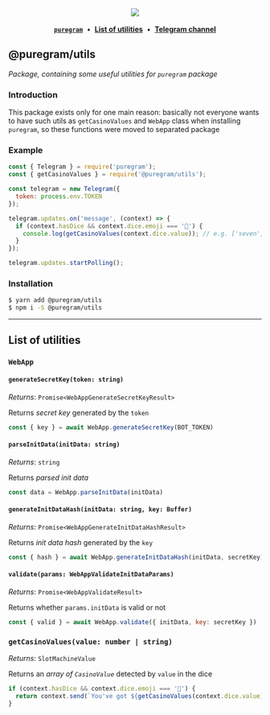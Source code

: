 <div align='center'>
  <img src='https://i.imgur.com/ZzjmE8i.png' />
</div>

<br />

<div align='center'>
  <a href='https://github.com/nitreojs/puregram'><b><code>puregram</code></b></a>
  <span>&nbsp;•&nbsp;</span>
  <a href='#list-of-utilities'><b>List of utilities</b></a>
  <span>&nbsp;•&nbsp;</span>
  <a href='https://t.me/puregram'><b>Telegram channel</b></a>
</div>

## @puregram/utils

_Package, containing some useful utilities for `puregram` package_

### Introduction

This package exists only for one main reason: basically not everyone wants to have such utils as `getCasinoValues` and `WebApp` class when installing `puregram`, so these functions were moved to separated package

### Example
```js
const { Telegram } = require('puregram');
const { getCasinoValues } = require('@puregram/utils');

const telegram = new Telegram({
  token: process.env.TOKEN
});

telegram.updates.on('message', (context) => {
  if (context.hasDice && context.dice.emoji === '🎰') {
    console.log(getCasinoValues(context.dice.value)); // e.g. ['seven', 'bar', 'grapes']
  }
});

telegram.updates.startPolling();
```

### Installation

```sh
$ yarn add @puregram/utils
$ npm i -S @puregram/utils
```

---

## List of utilities

### `WebApp`

#### `generateSecretKey(token: string)`

_Returns_: `Promise<WebAppGenerateSecretKeyResult>`

Returns _secret key_ generated by the `token`

```js
const { key } = await WebApp.generateSecretKey(BOT_TOKEN)
```

#### `parseInitData(initData: string)`

_Returns_: `string`

Returns _parsed init data_

```js
const data = WebApp.parseInitData(initData)
```

#### `generateInitDataHash(initData: string, key: Buffer)`

_Returns_: `Promise<WebAppGenerateInitDataHashResult>`

Returns _init data hash_ generated by the `key`

```js
const { hash } = await WebApp.generateInitDataHash(initData, secretKey)
```

#### `validate(params: WebAppValidateInitDataParams)`

_Returns_: `Promise<WebAppValidateResult>`

Returns whether `params.initData` is valid or not

```js
const { valid } = await WebApp.validate({ initData, key: secretKey })
```

### `getCasinoValues(value: number | string)`

_Returns_: `SlotMachineValue`

Returns an _array of `CasinoValue`_ detected by `value` in the dice

```js
if (context.hasDice && context.dice.emoji === '🎰') {
  return context.send(`You've got ${getCasinoValues(context.dice.value).join(', ')}!`)
}
```
